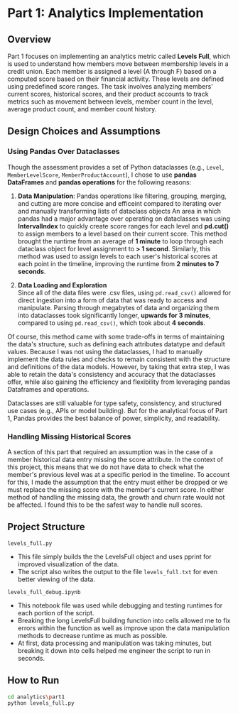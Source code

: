 # Part 1: Analytics Implementation

## Overview

Part 1 focuses on implementing an analytics metric called **Levels Full**, which is used to understand how members move between membership levels in a credit union. Each member is assigned a level (A through F) based on a computed score based on their financial activity. These levels are defined using predefined score ranges. The task involves analyzing members' current scores, historical scores, and their product accounts to track metrics such as movement between levels, member count in the level, average product count, and member count history.

## Design Choices and Assumptions

### Using Pandas Over Dataclasses
Though the assessment provides a set of Python dataclasses (e.g., `Level`, `MemberLevelScore`, `MemberProductAccount`), I chose to use **pandas DataFrames** and **pandas operations** for the following reasons:

1. **Data Manipulation**: Pandas operations like filtering, grouping, merging, and cutting are more concise and efficeint compared to iterating over and manually transforming lists of dataclass objects
    An area in which pandas had a major advantage over operating on dataclasses was using **IntervalIndex** to quickly create score ranges for each level and **pd.cut()** to assign members to a level based on their current score. This method brought the runtime from an average of **1 minute** to loop through each dataclass object for level assignment to **> 1 second**. Similarly, this method was used to assign levels to each user's historical scores at each point in the timeline, improving the runtime from **2 minutes to 7 seconds**.

2. **Data Loading and Exploration**  
   Since all of the data files were .csv files, using `pd.read_csv()` allowed for direct ingestion into a form of data that was ready to access and manipulate. Parsing through megabytes of data and organizing them into dataclasses took significantly longer, **upwards for 3 minutes**, compared to using `pd.read_csv()`, which took about **4 seconds**.

Of course, this method came with some trade-offs in terms of maintaining the data's structure, such as defining each attributes datatype and default values. Because I was not using the dataclasses, I had to manually implement the data rules and checks to remain consistent with the structure and definitions of the data models. However, by taking that extra step, I was able to retain the data's consistency and accuracy that the dataclasses offer, while also gaining the efficiency and flexibility from leveraging pandas Dataframes and operations.

Dataclasses are still valuable for type safety, consistency, and structured use cases (e.g., APIs or model building). But for the analytical focus of Part 1, Pandas provides the best balance of power, simplicity, and readability.

### Handling Missing Historical Scores
A section of this part that required an assumption was in the case of a member historical data entry missing the score attribute. In the context of this project, this means that we do not have data to check what the member's previous level was at a specific period in the timeline. To account for this, I made the assumption that the entry must either be dropped or we must replace the missing score with the member's current score. In either method of handling the missing data, the growth and churn rate would not be affected. I found this to be the safest way to handle null scores.

## Project Structure

`levels_full.py`
- This file simply builds the the LevelsFull object and uses pprint for improved visualization of the data.
- The script also writes the output to the file `levels_full.txt` for even better viewing of the data.

`levels_full_debug.ipynb`
- This notebook file was used while debugging and testing runtimes for each portion of the script.
- Breaking the long LevelsFull building function into cells allowed me to fix errors within the function as well as improve upon the data manipulation methods to decrease runtime as much as possible.
- At first, data processing and manipulation was taking minutes, but breaking it down into cells helped me engineer the script to run in seconds.

## How to Run
```bash
cd analytics\part1
python levels_full.py
```